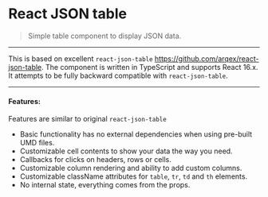 # React JSON table

> Simple table component to display JSON data.

----

This is based on excellent `react-json-table` https://github.com/arqex/react-json-table. The component is written in TypeScript and supports React 16.x. It attempts to be fully backward compatible with `react-json-table`.

----

#### Features:

Features are similar to original `react-json-table`

* Basic functionality has no external dependencies when using pre-built UMD files.
* Customizable cell contents to show your data the way you need.
* Callbacks for clicks on headers, rows or cells.
* Customizable column rendering and ability to add custom columns.
* Customizable className attributes for `table`, `tr`, `td` and `th` elements.
* No internal state, everything comes from the props.
